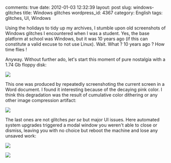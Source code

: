 comments: true
date: 2012-01-03 12:32:39
layout: post
slug: windows-glitches
title: Windows glitches
wordpress_id: 4367
category: English
tags: glitches, UI, Windows

Using the holidays to tidy up my archives, I stumble upon old screenshots of Windows glitches I encountered when I was a student. Yes, the base platform at school was Windows, but it was 10 years ago (if this can constitute a valid excuse to not use Linux). Wait. What ? 10 years ago ? How time flies !

Anyway. Without further ado, let's start this moment of pure nostalgia with a 1.74 Gb floppy disk:

![](http://kevin.deldycke.com/wp-content/uploads/2012/01/SizePB.png)

This one was produced by repeatedly screenshoting the current screen in a Word document. I found it interesting because of the decaying pink color. I think this degradation was the result of cumulative color dithering or any other image compression artifact:

![](http://kevin.deldycke.com/wp-content/uploads/2012/01/df.png)

The last ones are not glitches _per se_ but major UI issues. Here automated system upgrades triggered a modal window you weren't able to close or dismiss, leaving you with no choice but reboot the machine and lose any unsaved work:

![](http://kevin.deldycke.com/wp-content/uploads/2012/01/update.png)

![](http://kevin.deldycke.com/wp-content/uploads/2012/01/ie1.png)

